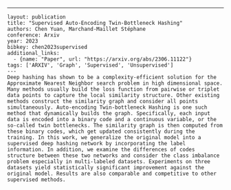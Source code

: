 ---
    layout: publication
    title: "Supervised Auto-Encoding Twin-Bottleneck Hashing"
    authors: Chen Yuan, Marchand-Maillet Stéphane
    conference: Arxiv
    year: 2023
    bibkey: chen2023supervised
    additional_links:
      - {name: "Paper", url: "https://arxiv.org/abs/2306.11122"}
    tags: ['ARXIV', 'Graph', 'Supervised', 'Unsupervised']
    ---
    Deep hashing has shown to be a complexity-efficient solution for the Approximate Nearest Neighbor search problem in high dimensional space. Many methods usually build the loss function from pairwise or triplet data points to capture the local similarity structure. Other existing methods construct the similarity graph and consider all points simultaneously. Auto-encoding Twin-bottleneck Hashing is one such method that dynamically builds the graph. Specifically, each input data is encoded into a binary code and a continuous variable, or the so-called twin bottlenecks. The similarity graph is then computed from these binary codes, which get updated consistently during the training. In this work, we generalize the original model into a supervised deep hashing network by incorporating the label information. In addition, we examine the differences of codes structure between these two networks and consider the class imbalance problem especially in multi-labeled datasets. Experiments on three datasets yield statistically significant improvement against the original model. Results are also comparable and competitive to other supervised methods.